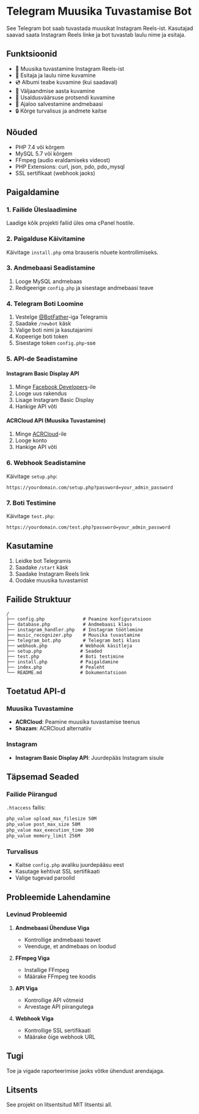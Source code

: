 # Telegram Muusika Tuvastamise Bot

See Telegram bot saab tuvastada muusikat Instagram Reels-ist. Kasutajad saavad saata Instagram Reels linke ja bot tuvastab laulu nime ja esitaja.

## Funktsioonid

- 🎵 Muusika tuvastamine Instagram Reels-ist
- 🎤 Esitaja ja laulu nime kuvamine
- 💿 Albumi teabe kuvamine (kui saadaval)
- 📅 Väljaandmise aasta kuvamine
- 🎯 Usaldusväärsuse protsendi kuvamine
- 💾 Ajaloo salvestamine andmebaasi
- 🔒 Kõrge turvalisus ja andmete kaitse

## Nõuded

- PHP 7.4 või kõrgem
- MySQL 5.7 või kõrgem
- FFmpeg (audio eraldamiseks videost)
- PHP Extensions: curl, json, pdo, pdo_mysql
- SSL sertifikaat (webhook jaoks)

## Paigaldamine

### 1. Failide Üleslaadimine

Laadige kõik projekti failid üles oma cPanel hostile.

### 2. Paigalduse Käivitamine

Käivitage `install.php` oma brauseris nõuete kontrollimiseks.

### 3. Andmebaasi Seadistamine

1. Looge MySQL andmebaas
2. Redigeerige `config.php` ja sisestage andmebaasi teave

### 4. Telegram Boti Loomine

1. Vestelge [@BotFather](https://t.me/botfather)-iga Telegramis
2. Saadake `/newbot` käsk
3. Valige boti nimi ja kasutajanimi
4. Kopeerige boti token
5. Sisestage token `config.php`-sse

### 5. API-de Seadistamine

#### Instagram Basic Display API
1. Minge [Facebook Developers](https://developers.facebook.com/)-ile
2. Looge uus rakendus
3. Lisage Instagram Basic Display
4. Hankige API võti

#### ACRCloud API (Muusika Tuvastamine)
1. Minge [ACRCloud](https://www.acrcloud.com/)-ile
2. Looge konto
3. Hankige API võti

### 6. Webhook Seadistamine

Käivitage `setup.php`:

```
https://yourdomain.com/setup.php?password=your_admin_password
```

### 7. Boti Testimine

Käivitage `test.php`:

```
https://yourdomain.com/test.php?password=your_admin_password
```

## Kasutamine

1. Leidke bot Telegramis
2. Saadake `/start` käsk
3. Saadake Instagram Reels link
4. Oodake muusika tuvastamist

## Failide Struktuur

```
/
├── config.php              # Peamine konfiguratsioon
├── database.php            # Andmebaasi klass
├── instagram_handler.php   # Instagram töötlemine
├── music_recognizer.php    # Muusika tuvastamine
├── telegram_bot.php        # Telegram boti klass
├── webhook.php            # Webhook käsitleja
├── setup.php              # Seaded
├── test.php               # Boti testimine
├── install.php            # Paigaldamine
├── index.php              # Pealeht
└── README.md              # Dokumentatsioon
```

## Toetatud API-d

### Muusika Tuvastamine
- **ACRCloud**: Peamine muusika tuvastamise teenus
- **Shazam**: ACRCloud alternatiiv

### Instagram
- **Instagram Basic Display API**: Juurdepääs Instagram sisule

## Täpsemad Seaded

### Failide Piirangud
`.htaccess` failis:
```apache
php_value upload_max_filesize 50M
php_value post_max_size 50M
php_value max_execution_time 300
php_value memory_limit 256M
```

### Turvalisus
- Kaitse `config.php` avaliku juurdepääsu eest
- Kasutage kehtivat SSL sertifikaati
- Valige tugevad paroolid

## Probleemide Lahendamine

### Levinud Probleemid

1. **Andmebaasi Ühenduse Viga**
   - Kontrollige andmebaasi teavet
   - Veenduge, et andmebaas on loodud

2. **FFmpeg Viga**
   - Installige FFmpeg
   - Määrake FFmpeg tee koodis

3. **API Viga**
   - Kontrollige API võtmeid
   - Arvestage API piirangutega

4. **Webhook Viga**
   - Kontrollige SSL sertifikaati
   - Määrake õige webhook URL

## Tugi

Toe ja vigade raporteerimise jaoks võtke ühendust arendajaga.

## Litsents

See projekt on litsentsitud MIT litsentsi all.